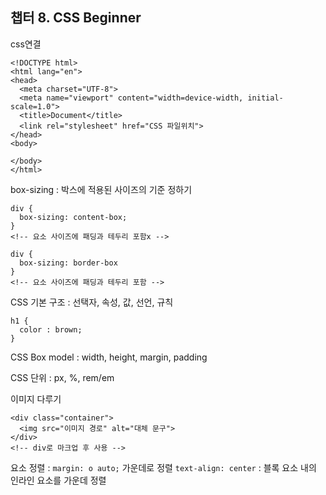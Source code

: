 ## 챕터 8. CSS Beginner

css연결

```
<!DOCTYPE html>
<html lang="en">
<head>
  <meta charset="UTF-8">
  <meta name="viewport" content="width=device-width, initial-scale=1.0">
  <title>Document</title>
  <link rel="stylesheet" href="CSS 파일위치">
</head>
<body>
  
</body>
</html>

```

box-sizing : 박스에 적용된 사이즈의 기준 정하기

```
div {
  box-sizing: content-box;
}
<!-- 요소 사이즈에 패딩과 테두리 포함x -->

div {
  box-sizing: border-box
}
<!-- 요소 사이즈에 패딩과 테두리 포함 -->
```

CSS 기본 구조 : 선택자, 속성, 값, 선언, 규칙

```
h1 {
  color : brown;
}
```

CSS Box model : width, height, margin, padding

CSS 단위 : px, %, rem/em

이미지 다루기

```
<div class="container">
  <img src="이미지 경로" alt="대체 문구">
</div>  
<!-- div로 마크업 후 사용 -->
```

요소 정렬 : `margin: o auto;` 가운데로 정렬 `text-align: center` : 블록 요소 내의 인라인 요소를 가운데 정렬